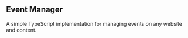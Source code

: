 ## Event Manager

A simple TypeScript implementation for managing events on any website and content.
